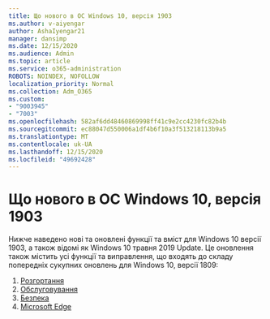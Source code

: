 ```yaml
---
title: Що нового в ОС Windows 10, версія 1903
ms.author: v-aiyengar
author: AshaIyengar21
manager: dansimp
ms.date: 12/15/2020
ms.audience: Admin
ms.topic: article
ms.service: o365-administration
ROBOTS: NOINDEX, NOFOLLOW
localization_priority: Normal
ms.collection: Adm_O365
ms.custom:
- "9003945"
- "7003"
ms.openlocfilehash: 582af6dd48460869998ff41c9e2cc4230fc82b4b
ms.sourcegitcommit: ec88047d550006a1df4b6f10a3f513218113b9a5
ms.translationtype: MT
ms.contentlocale: uk-UA
ms.lasthandoff: 12/15/2020
ms.locfileid: "49692428"
---
```

# <a name="whats-new-in-windows-10-version-1903"></a>Що нового в ОС Windows 10, версія 1903

Нижче наведено нові та оновлені функції та вміст для Windows 10 версії 1903, а також відомі як Windows 10 травня 2019 Update. Це оновлення також містить усі функції та виправлення, що входять до складу попередніх сукупних оновлень для Windows 10, версії 1809:

1. [Розгортання](https://go.microsoft.com/fwlink/?linkid=2114296)
1. [Обслуговування](https://go.microsoft.com/fwlink/?linkid=2114493)
1. [Безпека](https://go.microsoft.com/fwlink/?linkid=2114297)
1. [Microsoft Edge](https://go.microsoft.com/fwlink/?linkid=2114298)
